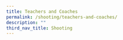 ```yaml
---
title: Teachers and Coaches
permalink: /shooting/teachers-and-coaches/
description: ""
third_nav_title: Shooting
---
```

